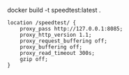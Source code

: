docker build -t speedtest:latest .

    location /speedtest/ {
        proxy_pass http://127.0.0.1:8085;
        proxy_http_version 1.1;
        proxy_request_buffering off;
        proxy_buffering off;
        proxy_read_timeout 300s;
        gzip off;
    }
